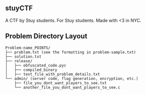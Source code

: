 stuyCTF
-------

A CTF by Stuy students. For Stuy students. Made with <3 in NYC.

## Problem Directory Layout

```
Problem-name_POINTS/
├── problem.txt (see the formatting in problem-sample.txt)
├── solution.txt
├── release/
│   ├── obfuscated_code.pyc
│   ├── compiled_binary
│   ├── text_file_with_problem_details.txt
└── admin/ (server code, flag generation, encryption, etc.)
    ├── file_you_dont_want_players_to_see.txt
    └── another_file_you_dont_want_players_to_see.c
```
